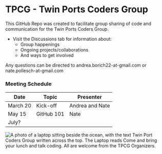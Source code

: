 
# TPCG - Twin Ports Coders Group
This GitHub Repo was created to facilitate group sharing of code and communication for the Twin Ports Coders Group.

+ Visit the Discussions tab for information about:
  + Group happenings
  + Ongoing projects/collaborations
  + And ways to get involved

Any questions can be directed to andrea.borich22-at-gmail.com or nate.pollesch-at-gmail.com

### Meeting Schedule
| Date | Topic | Presenter |
|---|---|---|
|March 20|Kick-off|Andrea and Nate|
|May 15|GitHub 101|Nate|
|July?| | |

![A photo of a laptop sitting beside the ocean, with the text Twin Port Coders Group written across the top. The Laptop reads Come and bring your lunch and talk coding. All are welcome from the TPCG Organizers.](https://github.com/user-attachments/assets/1249b4a1-d082-45de-9965-59e93607faab)




